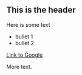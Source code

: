 ## This is the header

Here is some text

* bullet 1
* bullet 2

[Link to Google](http://www.google.com)

More text.